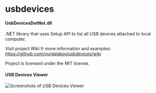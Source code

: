 usbdevices
==========

#### UsbDevicesDotNet.dll

.NET library that uses Setup API to list all USB devices attached to local computer.

Visit project Wiki fr more information and examples:
https://github.com/vurdalakov/usbdevices/wiki

Project is licensed under the MIT license.

#### USB Devices Viewer

![Screenshots of USB Devices Viewer](https://raw.githubusercontent.com/vurdalakov/usbdevices/master/img/usbdevicesviewer.gif)
